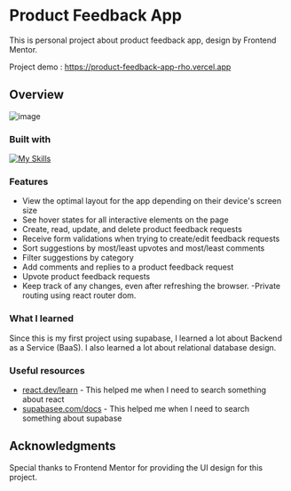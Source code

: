 # Product Feedback App

This is personal project about product feedback app, design by Frontend Mentor.

Project demo : https://product-feedback-app-rho.vercel.app

## Overview
<img src='https://res.cloudinary.com/dz209s6jk/image/upload/v1624621619/Challenges/vnx44muoxqyn886oi5sb.jpg' alt='image' />

### Built with
[![My Skills](https://skillicons.dev/icons?i=html,sass,ts,react,supabase,postgres&perline=6)](https://skillicons.dev)




### Features

- View the optimal layout for the app depending on their device's screen size
- See hover states for all interactive elements on the page
- Create, read, update, and delete product feedback requests
- Receive form validations when trying to create/edit feedback requests
- Sort suggestions by most/least upvotes and most/least comments
- Filter suggestions by category
- Add comments and replies to a product feedback request
- Upvote product feedback requests
- Keep track of any changes, even after refreshing the browser.
  -Private routing using react router dom.



### What I learned

Since this is my first project using supabase, I learned a lot about Backend as a Service (BaaS). I also learned a lot about relational database design.

### Useful resources

- [react.dev/learn](https://react.dev/learn) - This helped me when I need to search something about react
- [supabasee.com/docs](https://supabase.com/docs/reference/javascript/initializing) - This helped me when I need to search something about supabase

## Acknowledgments

Special thanks to Frontend Mentor for providing the UI design for this project.
